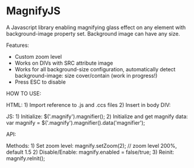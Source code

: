# MagnifyJS

A Javascript library enabling magnifying glass effect on any element with background-image property set. Background image can have any size.

Features:
- Custom zoom level
- Works on DIVs with SRC attribute image
- Works for all background-size configuration, automatically detect background-image: size cover/contain (work in progress!)
- Press ESC to disable




HOW TO USE:

HTML:
	1) Import reference to .js and .ccs files
	2) Insert in body DIV:   <div class="magnify" src="image.jpg" style="background: url(image.jpg) center center /cover">
JS:
	1) Initialize:				                 $('.magnify').magnifier();
	2) Initialize and get magnify data:	   var magnify = $('.magnify').magnifier().data('magnifier');



API:

Methods:
	1) Set zoom level: 	 magnify.setZoom(2);	// zoom level 200%, default 1.5
	2) Disable/Enable: 	 magnify.enabled = false/true;
	3) Reinit: 		       magnify.reInit();
